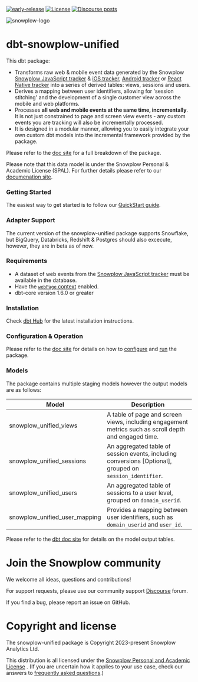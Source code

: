 [![early-release]][tracker-classification] [![License][license-image]][license] [![Discourse posts][discourse-image]][discourse]

![snowplow-logo](https://raw.githubusercontent.com/snowplow/dbt-snowplow-utils/main/assets/snowplow_logo.png)

# dbt-snowplow-unified
This dbt package:

- Transforms raw web &amp; mobile event data generated by the Snowplow [Snowplow JavaScript tracker][tracker-docs] &amp; [iOS tracker](https://docs.snowplow.io/docs/collecting-data/collecting-from-own-applications/objective-c-tracker/), [Android tracker](https://docs.snowplow.io/docs/collecting-data/collecting-from-own-applications/android-tracker/) or [React Native tracker](https://docs.snowplow.io/docs/collecting-data/collecting-from-own-applications/react-native-tracker/) into a series of derived tables: views, sessions and users.
- Derives a mapping between user identifiers, allowing for 'session stitching' and the development of a single customer view across the mobile and web platforms.
- Processes **all web and mobile events at the same time, incrementally**. It is not just constrained to page and screen view events - any custom events you are tracking will also be incrementally processed.
- It is designed in a modular manner, allowing you to easily integrate your own custom dbt models into the incremental framework provided by the package.

Please refer to the [doc site](https://docs.snowplow.io/docs/modeling-your-data/modeling-your-data-with-dbt/dbt-models/dbt-unified-data-model/) for a full breakdown of the package.

Please note that this data model is under the Snowplow Personal & Academic License (SPAL). For further details please refer to our [documenation site](https://docs.snowplow.io/docs/contributing/personal-and-academic-license-faq/).

### Getting Started

The easiest way to get started is to follow our [QuickStart guide](https://docs.snowplow.io/docs/modeling-your-data/modeling-your-data-with-dbt/dbt-quickstart/unified/).

### Adapter Support

The current version of the snowplow-unified package supports Snowflake, but BigQuery, Databricks, Redshift & Postgres should also excecute, however, they are in beta as of now.

### Requirements

- A dataset of web events from the [Snowplow JavaScript tracker][tracker-docs] must be available in the database.
- Have the [`webPage` context][webpage-context] enabled.
- dbt-core version 1.6.0 or greater

### Installation

Check [dbt Hub](https://hub.getdbt.com/snowplow/snowplow_unified/latest/) for the latest installation instructions.

### Configuration & Operation

Please refer to the [doc site](https://docs.snowplow.io/docs/modeling-your-data/modeling-your-data-with-dbt/) for details on how to [configure](https://docs.snowplow.io/docs/modeling-your-data/modeling-your-data-with-dbt/dbt-configuration/unified/) and [run](https://docs.snowplow.io/docs/modeling-your-data/modeling-your-data-with-dbt/dbt-quickstart/unified/) the package.

### Models

The package contains multiple staging models however the output models are as follows:

| Model                             | Description                                                                                                  |
| --------------------------------- | ------------------------------------------------------------------------------------------------------------ |
| snowplow_unified_views           | A table of page and screen views, including engagement metrics such as scroll depth and engaged time.                   |
| snowplow_unified_sessions             | An aggregated table of session events, including conversions [Optional], grouped on `session_identifier`.      |
| snowplow_unified_users                | An aggregated table of sessions to a user level, grouped on `domain_userid`.                                 |
| snowplow_unified_user_mapping         | Provides a mapping between user identifiers, such as `domain_userid` and `user_id`.                                  |


Please refer to the [dbt doc site](https://snowplow.github.io/dbt-snowplow-unified/#!/overview/snowplow_unified) for details on the model output tables.

# Join the Snowplow community

We welcome all ideas, questions and contributions!

For support requests, please use our community support [Discourse][discourse] forum.

If you find a bug, please report an issue on GitHub.

# Copyright and license

The snowplow-unified package is Copyright 2023-present Snowplow Analytics Ltd.

This distribution is all licensed under the [Snowplow Personal and Academic License][license] . (If you are uncertain how it applies to your use case, check our answers to [frequently asked questions](https://docs.snowplow.io/docs/contributing/community-license-faq/).)

[license]: https://docs.snowplow.io/personal-and-academic-license-1.0/
[license-image]: http://img.shields.io/badge/license-Snowplow--Personal--and--Academic--1-blue.svg?style=flat
[tracker-classification]: https://docs.snowplow.io/docs/collecting-data/collecting-from-own-applications/tracker-maintenance-classification/
[early-release]: https://img.shields.io/static/v1?style=flat&label=Snowplow&message=Early%20Release&color=014477&labelColor=9ba0aa&logo=data:image/png;base64,iVBORw0KGgoAAAANSUhEUgAAABAAAAAQCAMAAAAoLQ9TAAAAeFBMVEVMaXGXANeYANeXANZbAJmXANeUANSQAM+XANeMAMpaAJhZAJeZANiXANaXANaOAM2WANVnAKWXANZ9ALtmAKVaAJmXANZaAJlXAJZdAJxaAJlZAJdbAJlbAJmQAM+UANKZANhhAJ+EAL+BAL9oAKZnAKVjAKF1ALNBd8J1AAAAKHRSTlMAa1hWXyteBTQJIEwRgUh2JjJon21wcBgNfmc+JlOBQjwezWF2l5dXzkW3/wAAAHpJREFUeNokhQOCA1EAxTL85hi7dXv/E5YPCYBq5DeN4pcqV1XbtW/xTVMIMAZE0cBHEaZhBmIQwCFofeprPUHqjmD/+7peztd62dWQRkvrQayXkn01f/gWp2CrxfjY7rcZ5V7DEMDQgmEozFpZqLUYDsNwOqbnMLwPAJEwCopZxKttAAAAAElFTkSuQmCC
[tracker-docs]: https://docs.snowplow.io/docs/collecting-data/collecting-from-own-applications/javascript-trackers/
[webpage-context]: https://docs.snowplow.io/docs/collecting-data/collecting-from-own-applications/javascript-trackers/javascript-tracker/javascript-tracker-v3/tracker-setup/initialization-options/#adding-predefined-contexts
[dbt-package-docs]: https://docs.getdbt.com/docs/building-a-dbt-project/package-management
[discourse-image]: https://img.shields.io/discourse/posts?server=https%3A%2F%2Fdiscourse.snowplow.io%2F
[discourse]: http://discourse.snowplow.io/

